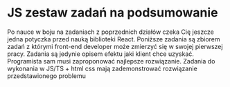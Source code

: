 # JS zestaw zadań na podsumowanie

Po nauce w boju na zadaniach z poprzednich działów czeka Cię jeszcze jedna potyczka przed nauką biblioteki React. Poniższe zadania są zbiorem zadań z którymi front-end developer może zmierzyć się w swojej pierwszej pracy. Zadania są jedynie opisem efektu jaki klient chce uzyskać. Programista sam musi zaproponować najlepsze rozwiązanie.
Zadania do wykonania w JS/TS + html css mają zademonstrować rozwiązanie przedstawionego problemu


